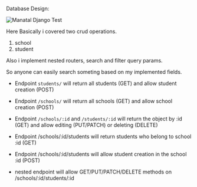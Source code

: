 Database Design:

![Manatal Django Test](https://user-images.githubusercontent.com/39440576/213274805-a5234788-d8a4-4528-ac91-44f7194d1899.jpg)

Here Basically i covered two crud operations. 
1. school
2. student


Also i implement nested routers, search and filter query params.


So anyone can easily search someting based on my implemented fields.


- Endpoint `students/` will return all students (GET) and allow student creation (POST)
- Endpoint `/schools/` will return all schools (GET) and allow school creation (POST)
- Endpoint `/schools/:id` and `/students/:id` will return the object by :id (GET) and allow editing (PUT/PATCH) or deleting (DELETE)

- Endpoint /schools/:id/students will return students who belong to school :id (GET)
- Endpoint /schools/:id/students will allow student creation in the school :id (POST)
- nested endpoint will allow GET/PUT/PATCH/DELETE methods on /schools/:id/students/:id
